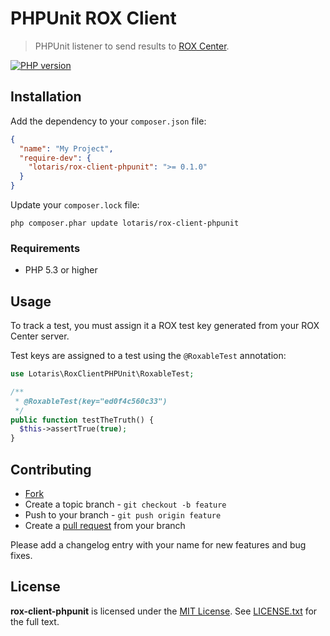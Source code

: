 # PHPUnit ROX Client

> PHPUnit listener to send results to [ROX Center](https://github.com/lotaris/rox-center).

[![PHP version](https://badge.fury.io/ph/lotaris%2Frox-client-phpunit.svg)](http://badge.fury.io/ph/lotaris%2Frox-client-phpunit)

## Installation

Add the dependency to your `composer.json` file:

```json
{
  "name": "My Project",
  "require-dev": {
    "lotaris/rox-client-phpunit": ">= 0.1.0"
  }
}
```

Update your `composer.lock` file:

    php composer.phar update lotaris/rox-client-phpunit

### Requirements

* PHP 5.3 or higher

## Usage

To track a test, you must assign it a ROX test key generated from your ROX Center server.

Test keys are assigned to a test using the `@RoxableTest` annotation:

```php
use Lotaris\RoxClientPHPUnit\RoxableTest;

/**
 * @RoxableTest(key="ed0f4c560c33")
 */
public function testTheTruth() {
  $this->assertTrue(true);
}
```

## Contributing

* [Fork](https://help.github.com/articles/fork-a-repo)
* Create a topic branch - `git checkout -b feature`
* Push to your branch - `git push origin feature`
* Create a [pull request](http://help.github.com/pull-requests/) from your branch

Please add a changelog entry with your name for new features and bug fixes.

## License

**rox-client-phpunit** is licensed under the [MIT License](http://opensource.org/licenses/MIT).
See [LICENSE.txt](LICENSE.txt) for the full text.
